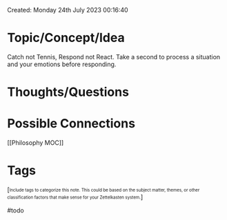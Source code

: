 ---
---

Created: Monday 24th July 2023 00:16:40

# Topic/Concept/Idea

Catch not Tennis, Respond not React. Take a second to process a situation and your emotions before responding.


# Thoughts/Questions

# Possible Connections

[[Philosophy MOC]]

# Tags

[<sub><sup>Include tags to categorize this note. This could be based on the subject matter, themes, or other classification factors that make sense for your Zettelkasten system.</sup></sub>]

#todo
